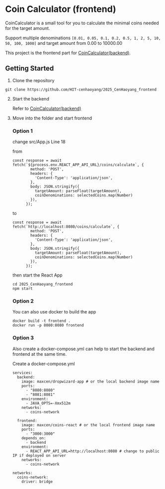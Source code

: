 # Coin Calculator (frontend)

CoinCalculator is a small tool for you to calculate the minimal coins needed for the target amount.

Support multiple denominations `[0.01, 0.05, 0.1, 0.2, 0.5, 1, 2, 5, 10, 50, 100, 1000]` and target amount from 0.00 to 10000.00

This project is the frontend part for [CoinCalculator(backend)](https://github.com/HIT-cenhaoyang/2025_CenHaoyang_backend).

## Getting Started

1. Clone the repository

```
git clone https://github.com/HIT-cenhaoyang/2025_CenHaoyang_frontend
```

2. Start the backend

   Refer to [CoinCalculator(backend)](https://github.com/HIT-cenhaoyang/2025_CenHaoyang_backend)

3. Move into the folder and start frontend

   ### Option 1

   change src/App.js Line 18

   from
   ```
   const response = await fetch(`${process.env.REACT_APP_API_URL}/coins/calculate`, {
           method: 'POST',
           headers: {
             'Content-Type': 'application/json',
           },
           body: JSON.stringify({
             targetAmount: parseFloat(targetAmount),
             coinDenominations: selectedCoins.map(Number)
           }),
         });
   ```
   to
   ```
   const response = await fetch(`http://localhost:8080/coins/calculate`, {
           method: 'POST',
           headers: {
             'Content-Type': 'application/json',
           },
           body: JSON.stringify({
             targetAmount: parseFloat(targetAmount),
             coinDenominations: selectedCoins.map(Number)
           }),
         });
   ```

   then start the React App
   ```
   cd 2025_CenHaoyang_frontend
   npm start
   ```

   ### Option 2

   You can also use docker to build the app
   
   ```
   docker build -t frontend .
   docker run -p 8080:8080 frontend
   ```

   ### Option 3

   Also create a docker-compose.yml can help to start the backend and frontend at the same time.

   Create a docker-compose.yml

   ```
   services:
     backend:
       image: maxcen/dropwizard-app # or the local backend image name
       ports:
         - "8080:8080"
         - "8081:8081"
       environment:
         - JAVA_OPTS=-Xmx512m
       networks:
         - coins-network
   
     frontend:
       image: maxcen/coins-react # or the local frontend image name
       ports:
         - "3000:3000"
       depends_on:
         - backend
       environment:
         - REACT_APP_API_URL=http://localhost:8080 # change to public IP if deployed on server
       networks:
         - coins-network
   
   networks:
     coins-network:
       driver: bridge
   ```